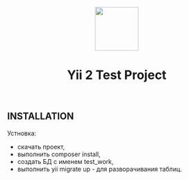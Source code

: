 <p align="center">
    <a href="https://github.com/yiisoft" target="_blank">
        <img src="https://avatars0.githubusercontent.com/u/993323" height="100px">
    </a>
    <h1 align="center">Yii 2 Test Project</h1>
    <br>
</p>

INSTALLATION
------------

Устновка:
- скачать проект,
- выполнить composer install,
- создать БД с именем test_work,
- выполнить yii migrate up  - для разворачивания таблиц.
